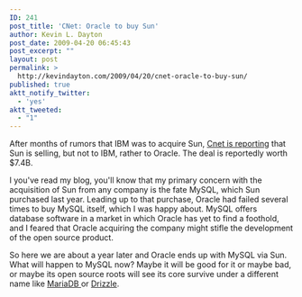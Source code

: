```yaml
---
ID: 241
post_title: 'CNet: Oracle to buy Sun'
author: Kevin L. Dayton
post_date: 2009-04-20 06:45:43
post_excerpt: ""
layout: post
permalink: >
  http://kevindayton.com/2009/04/20/cnet-oracle-to-buy-sun/
published: true
aktt_notify_twitter:
  - 'yes'
aktt_tweeted:
  - "1"
---
```

After months of rumors that IBM was to acquire Sun, <a title="http://news.cnet.com/8301-1001_3-10223044-92.html?part=rss&amp;subj=news&amp;tag=2547-1_3-0-20" href="http://news.cnet.com/8301-1001_3-10223044-92.html?part=rss&amp;subj=news&amp;tag=2547-1_3-0-20" target="_blank">Cnet is reporting</a> that Sun is selling, but not to IBM, rather to Oracle.  The deal is reportedly worth $7.4B.

I you've read my blog, you'll know that my primary concern with the acquisition of Sun from any company is the fate MySQL, which Sun purchased last year.  Leading up to that purchase, Oracle had failed several times to buy MySQL itself, which I was happy about.  MySQL offers database software in a market in which Oracle has yet to find a foothold, and I feared that Oracle acquiring the company might stifle the development of the open source product.

So here we are about a year later and Oracle ends up with MySQL via Sun.  What will happen to MySQL now?  Maybe it will be good for it or maybe bad, or maybe its open source roots will see its core survive under a different name like <a title="http://askmonty.org/wiki/index.php/MariaDB" href="http://askmonty.org/wiki/index.php/MariaDB" target="_blank">MariaDB </a>or <a title="https://launchpad.net/drizzle" href="https://launchpad.net/drizzle" target="_blank">Drizzle</a>.
